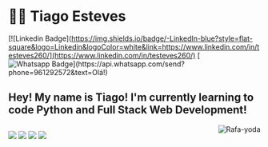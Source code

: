 # :man_technologist: Tiago Esteves
[![Linkedin Badge](https://img.shields.io/badge/-LinkedIn-blue?style=flat-square&logo=Linkedin&logoColor=white&link=https://www.linkedin.com/in/testeves260/](https://www.linkedin.com/in/testeves260/)
[![Whatsapp Badge](https://img.shields.io/badge/-Whatsapp-4CA143?style=flat-square&labelColor=4CA143&logo=whatsapp&logoColor=white&link=https://api.whatsapp.com/send?phone=961292572&text=Olá!)](https://api.whatsapp.com/send?phone=961292572&text=Olá!)

## Hey! My name is Tiago! I'm currently learning to code Python and Full Stack Web Development!

  <img align="right" alt="Rafa-yoda" src="https://media1.giphy.com/media/fwbZnTftCXVocKzfxR/giphy.gif?cid=ecf05e47mr0m41sq25qtzql6nq84thrg7hl7l7l9busr1r4t&rid=giphy.gif">
</div>
  
  ##
 
<div> 
 	<a href="https://www.twitch.tv/linger91" target="_blank"><img src="https://img.shields.io/badge/Twitch-9146FF?style=for-the-badge&logo=twitch&logoColor=white" target="_blank"></a>
 <a href="https://discord.gg/G9GPg5SA75" target="_blank"><img src="https://img.shields.io/badge/Discord-7289DA?style=for-the-badge&logo=discord&logoColor=white" target="_blank"></a> 
  <a href = "mailto:testeves_260@hotmail.com"><img src="https://img.shields.io/badge/-Gmail-%23333?style=for-the-badge&logo=gmail&logoColor=white" target="_blank"></a>
  <a href="https://www.linkedin.com/in/testeves260/" target="_blank"><img src="https://img.shields.io/badge/-LinkedIn-%230077B5?style=for-the-badge&logo=linkedin&logoColor=white" target="_blank"></a>
</div>
